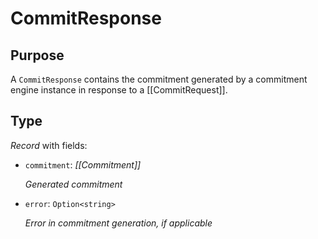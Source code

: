 # CommitResponse


## Purpose


<!-- --8<-- [start:purpose] -->
A `CommitResponse` contains the commitment generated by a commitment engine instance in response to a [[CommitRequest]].
<!-- --8<-- [end:purpose] -->

## Type


<!-- --8<-- [start:type] -->
<div class="type" markdown>

*Record* with fields:

- `commitment`: *[[Commitment]]*

  *Generated commitment*
- `error`: `Option<string>`

  *Error in commitment generation, if applicable*
</div>
<!-- --8<-- [end:type] -->
